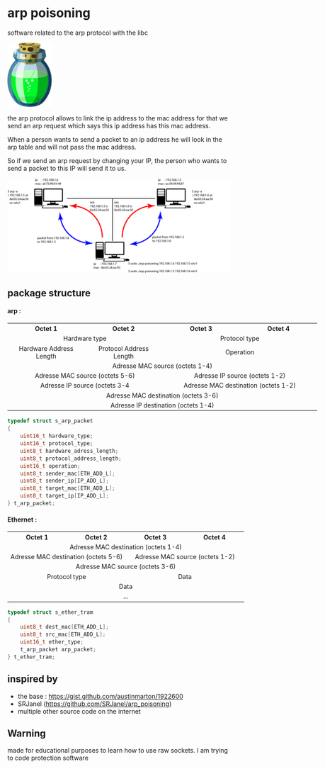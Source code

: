 # arp poisoning

software related to the arp protocol with the libc

<img src="picture/green_flask.png" width="100"/>

the arp protocol allows to link the ip address to 
the mac address for that we send an arp 
request which says this ip address has this mac address. 

When a person wants to send a packet to an ip address he 
will look in the arp table and will not pass the mac address. 

So if we send an arp request by changing your IP, the person 
who wants to send a packet to this IP will send it to us.

![schema](picture/schema.png)

## package structure
#### arp :

<table style="margin: 0 auto; width: 50em;">
    <tbody>
        <tr>
            <th align="center" width="25%">Octet 1</th>
            <th align="center" width="25%">Octet 2</th>
            <th align="center" width="25%">Octet 3</th>
            <th align="center" width="25%">Octet 4</th>
        </tr>
        <tr>
            <td align="center" colspan="2">Hardware type</td>
            <td align="center" colspan="2">Protocol type</td>
        </tr>
        <tr>
            <td align="center" colspan="1">Hardware Address Length</td>
            <td align="center" colspan="1">Protocol Address Length</td>
            <td align="center" colspan="2">Operation</td>
        </tr>
        <tr>
            <td align="center" colspan="4">Adresse MAC source (octets 1-4)</td>
        </tr>
        <tr>
            <td align="center" colspan="2">Adresse MAC source (octets 5-6)</td>
            <td align="center" colspan="2">Adresse IP source (octets 1-2)</td>
        </tr>
        <tr>
            <td align="center" colspan="2">Adresse IP source (octets 3-4</)</td>
            <td align="center" colspan="2">Adresse MAC destination (octets 1-2)</td>
        </tr>
        <tr>
            <td align="center" colspan="4">Adresse MAC destination (octets 3-6)</td>
        </tr>
        <tr>
            <td align="center" colspan="4">Adresse IP destination (octets 1-4)</td>
        </tr>
    </tbody>
</table>

```c
typedef struct s_arp_packet
{
    uint16_t hardware_type;
    uint16_t protocol_type;
    uint8_t hardware_adress_length;
    uint8_t protocol_address_length;
    uint16_t operation;
    uint8_t sender_mac[ETH_ADD_L];
    uint8_t sender_ip[IP_ADD_L];
    uint8_t target_mac[ETH_ADD_L];
    uint8_t target_ip[IP_ADD_L];
} t_arp_packet;
```

#### Ethernet :

<table style="margin: 0 auto; width: 50em;">
    <tbody>
        <tr>
            <th align="center" width="25%">Octet 1</th>
            <th align="center" width="25%">Octet 2</th>
            <th align="center" width="25%">Octet 3</th>
            <th align="center" width="25%">Octet 4</th>
        </tr>
        <tr>
            <td align="center" colspan="4">Adresse MAC destination (octets 1-4)</td>
        </tr>
        <tr>
            <td align="center" colspan="2">Adresse MAC destination (octets 5-6)</td>
            <td align="center" colspan="2">Adresse MAC source (octets 1-2)</td>
        </tr>
        <tr>
            <td align="center" colspan="4">Adresse MAC source (octets 3-6)</td>
        </tr>
        <tr>
            <td align="center" colspan="2">Protocol type</td>
            <td align="center" colspan="2">Data</td>
        </tr>
        <tr>
            <td align="center" colspan="4">Data</td>
        </tr>
        <tr>
            <td align="center" colspan="4">...</td>
        </tr>
    </tbody>
</table>

```c
typedef struct s_ether_tram
{
    uint8_t dest_mac[ETH_ADD_L];
    uint8_t src_mac[ETH_ADD_L];
    uint16_t ether_type;
    t_arp_packet arp_packet;
} t_ether_tram;
```

## inspired by

- the base : https://gist.github.com/austinmarton/1922600
- SRJanel (https://github.com/SRJanel/arp_poisoning)
- multiple other source code on the internet

## Warning

made for educational purposes to learn how to use raw sockets. I am trying to code protection software